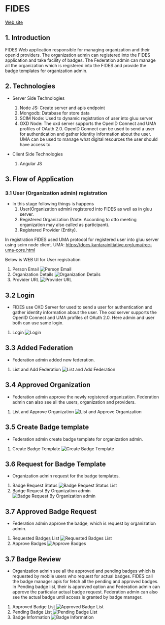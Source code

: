 # FIDES

[Web site](https://erasmusdev.gluu.org/fides) 

## 1. Introduction
FIDES Web application responsible for managing organization and their openid providers. The organization admin can registered into the FIDES application and take facility of badges. The Federation admin can manage all the organization which is registered into the FIDES and provide the badge templates for organization admin.

## 2. Technologies
- Server Side Technologies
    1. Node JS: Create server and apis endpoint
    2. Mongodb: Database for store data
    3. SCIM Node: Used to dynamic registration of user into gluu server 	 	
    4. OXD Node: The oxd server supports the OpenID Connect and UMA profiles of OAuth 	2.0. OpenID Connect can be used to send a user for authentication 	and gather 	identity information about the user. UMA can be used to 	manage what digital 	resources the user should have access to.
	
    	
- Client Side Technologies
    1. Angular JS
    
## 3. Flow of Application
### 3.1 User (Organization admin) registration

- In this stage following things is happens
    1. User(Organization admin) registered into FIDES as well as in gluu server.
    2. Registered Organization (Note: According to otto meeting organization may also 		called as participant).
    3. Registered Provider (Entity).
 
In registration FIDES used UMA protocol for registered user into gluu server using scim node client.
UMA: https://docs.kantarainitiative.org/uma/rec-uma-core.html

Below is WEB UI for User registration
1. Person Email
![Person Email](../fides_flow_image/reg1.png)
2. Organization Details
![Organization Details](../fides_flow_image/reg2.png)
3. Provider URL
![Provider URL](../fides_flow_image/reg3.png)

## 3.2 Login
- FIDES use OXD Server for used to send a user for authentication and gather identity information about the user. The oxd server supports the OpenID Connect and UMA profiles of OAuth 2.0. Here admin and user both can use same login.
1. Login
![Login](../fides_flow_image/login.png)

## 3.3 Added Federation
- Federation admin added new federation.
1. List and Add Federation
![List and Add Federation](../fides_flow_image/federation.png)

## 3.4 Approved Organization
- Federation admin approve the newly registered organization. Federation admin can also see all the users, organization and providers.
1. List and Approve Organization
![List and Approve Organization](../fides_flow_image/participant.png)

## 3.5 Create Badge template
- Federation admin create badge template for organization admin.
1. Create Badge Template
![Create Badge Template](../fides_flow_image/badge-template-create.png)

## 3.6 Request for Badge Template
- Organization admin request for the badge templates.
1. Badge Request Status
![Badge Request Status List](../fides_flow_image/badge-request-status-list.png)
2. Badge Request By Organization admin
![Badge Request By Organization admin](../fides_flow_image/badge-request-orgadmin.png)

## 3.7 Approved Badge Request
- Federation admin approve the badge, which is request by organization admin.
1. Requested Badges List
![Requested Badges List](../fides_flow_image/approved-badge-request-list.png)
2. Approve Badges
![Approve Badges](../fides_flow_image/approved-badge-request-model.png)

## 3.7 Badge Review
- Organization admin see all the approved and pending badges which is requested by mobile users who request for actual badges. FIDES call the badge manager apis for fetch all the pending and approved badges. In Pending badge list, their is approved option and Federation admin can approve the particular actual badge request. Federation admin can also see the actual badge until access is granted by badge manager.
1. Approved Badge List
![Approved Badge List](../fides_flow_image/approved-actual-badge.png)
2. Pending Badge List
![Pending Badge List](../fides_flow_image/pending-actual-badge.png)
3. Badge Information
![Badge Information](../fides_flow_image/actual-badge-info.png)